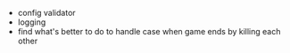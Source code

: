 ﻿- config validator
- logging
- find what's better to do to handle case when game ends by killing each other